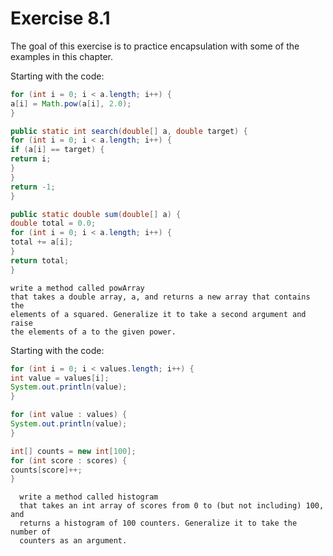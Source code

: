 # Exercise 8.1

The goal of this exercise is to practice encapsulation with some
of the examples in this chapter.

Starting with the code:

```java
for (int i = 0; i < a.length; i++) {
a[i] = Math.pow(a[i], 2.0);
}

public static int search(double[] a, double target) {
for (int i = 0; i < a.length; i++) {
if (a[i] == target) {
return i;
}
}
return -1;
}

public static double sum(double[] a) {
double total = 0.0;
for (int i = 0; i < a.length; i++) {
total += a[i];
}
return total;
}
```

    write a method called powArray
    that takes a double array, a, and returns a new array that contains the
    elements of a squared. Generalize it to take a second argument and raise
    the elements of a to the given power.

Starting with the code:

```java
for (int i = 0; i < values.length; i++) {
int value = values[i];
System.out.println(value);
}

for (int value : values) {
System.out.println(value);
}

int[] counts = new int[100];
for (int score : scores) {
counts[score]++;
}
```

      write a method called histogram
      that takes an int array of scores from 0 to (but not including) 100, and
      returns a histogram of 100 counters. Generalize it to take the number of
      counters as an argument.
